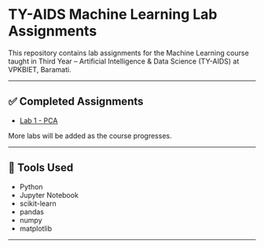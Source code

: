 
# TY-AIDS Machine Learning Lab Assignments

This repository contains lab assignments for the Machine Learning course taught in Third Year – Artificial Intelligence & Data Science (TY-AIDS) at VPKBIET, Baramati.

---

## ✅ Completed Assignments

- [Lab 1 - PCA](./Assignment_1_ML.pdf)

More labs will be added as the course progresses.

---

## 📌 Tools Used
- Python
- Jupyter Notebook
- scikit-learn
- pandas
- numpy
- matplotlib

---
